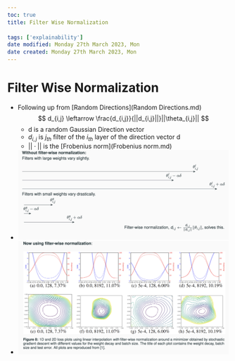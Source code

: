 ```yaml
---
toc: true
title: Filter Wise Normalization

tags: ['explainability']
date modified: Monday 27th March 2023, Mon
date created: Monday 27th March 2023, Mon
---
```


# Filter Wise Normalization


- Following up from [Random Directions](Random Directions.md) 
$$
d_{i,j} \leftarrow \frac{d_{i,j}}{||d_{i,j}||}||\theta_{i,j}||
$$
	- d is a random Gaussian Direction vector
	- $d_{i,j}$ is $j_{th}$ filter of the $i_{th}$ layer of the direction vector d
	- $||\cdot||$ is the [Frobenius norm](Frobenius norm.md)
- ![](../images/Pasted%20image%2020230327130027.png)
- ![](../images/Pasted%20image%2020230327130311.png)



